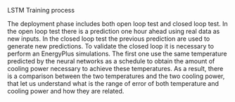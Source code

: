 LSTM Training process

The deployment phase includes both open loop test and closed loop test.
In the open loop test there is a prediction one hour ahead using real data as new inputs.
In the closed loop test the previous prediction are used to generate new predictions.
To validate the closed loop it is necessary to perform an EnergyPlus simulations.
The first one use the same temperature predicted by the neural networks as a schedule
to obtain the amount of cooling power necessary to achieve these temperatures. As a result,
there is a comparison between the two temperatures and the two cooling power, that let us understand
what is the range of error of both temperature and cooling power and how they are related.